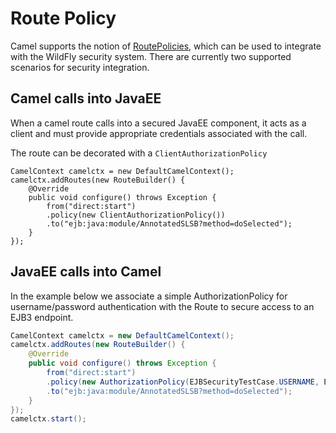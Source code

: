 # Route Policy

Camel supports the notion of [RoutePolicies](http://camel.apache.org/routepolicy.html), which can be used to integrate with the WildFly security system. There are currently two supported scenarios for security integration.

## Camel calls into JavaEE

When a camel route calls into a secured JavaEE component, it acts as a client and must provide appropriate credentials associated with the call.

The route can be decorated with a `ClientAuthorizationPolicy`

```
CamelContext camelctx = new DefaultCamelContext();
camelctx.addRoutes(new RouteBuilder() {
    @Override
    public void configure() throws Exception {
        from("direct:start")
        .policy(new ClientAuthorizationPolicy())
        .to("ejb:java:module/AnnotatedSLSB?method=doSelected");
    }
});
```


## JavaEE calls into Camel

In the example below we associate a simple AuthorizationPolicy for username/password authentication with the Route to secure access to an EJB3 endpoint.

```java
CamelContext camelctx = new DefaultCamelContext();
camelctx.addRoutes(new RouteBuilder() {
    @Override
    public void configure() throws Exception {
        from("direct:start")
        .policy(new AuthorizationPolicy(EJBSecurityTestCase.USERNAME, EJBSecurityTestCase.PASSWORD))
        .to("ejb:java:module/AnnotatedSLSB?method=doSelected");
    }
});
camelctx.start();
```
